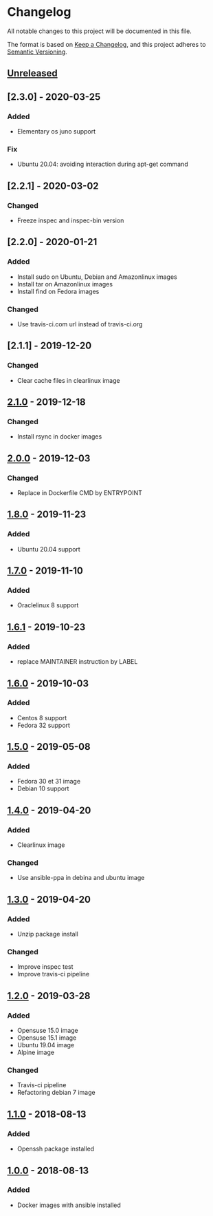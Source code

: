 # Changelog
All notable changes to this project will be documented in this file.

The format is based on [Keep a Changelog](https://keepachangelog.com/en/v1.0.0/),
and this project adheres to [Semantic Versioning](https://semver.org/spec/v2.0.0.html).

## [Unreleased]
## [2.3.0] - 2020-03-25
### Added
- Elementary os juno support

### Fix
- Ubuntu 20.04: avoiding interaction during apt-get command

## [2.2.1] - 2020-03-02
### Changed
- Freeze inspec and inspec-bin version

## [2.2.0] - 2020-01-21
### Added
- Install sudo on Ubuntu, Debian and Amazonlinux images
- Install tar on Amazonlinux images
- Install find on Fedora images

### Changed
- Use travis-ci.com url instead of travis-ci.org

## [2.1.1] - 2019-12-20
### Changed
- Clear cache files in clearlinux image

## [2.1.0] - 2019-12-18
### Changed
- Install rsync in docker images

## [2.0.0] - 2019-12-03
### Changed
- Replace in Dockerfile CMD by ENTRYPOINT

## [1.8.0] - 2019-11-23
### Added
- Ubuntu 20.04 support

## [1.7.0] - 2019-11-10
### Added
- Oraclelinux 8 support

## [1.6.1] - 2019-10-23
### Added
- replace MAINTAINER instruction by LABEL

## [1.6.0] - 2019-10-03
### Added
- Centos 8 support
- Fedora 32 support

## [1.5.0] - 2019-05-08
### Added
- Fedora 30 et 31 image
- Debian 10 support

## [1.4.0] - 2019-04-20
### Added
- Clearlinux image

### Changed
- Use ansible-ppa in debina and ubuntu image

## [1.3.0] - 2019-04-20
### Added
- Unzip package install

### Changed
- Improve inspec test
- Improve travis-ci pipeline

## [1.2.0] - 2019-03-28
### Added
- Opensuse 15.0 image
- Opensuse 15.1 image
- Ubuntu 19.04 image
- Alpine image

### Changed
- Travis-ci pipeline
- Refactoring debian 7 image

## [1.1.0] - 2018-08-13
### Added
- Openssh package installed

## [1.0.0] - 2018-08-13
### Added
- Docker images with ansible installed


[Unreleased]: https://github.com/diodonfrost/docker-ansible/2.1.0...HEAD
[2.1.0]: https://github.com/diodonfrost/docker-ansible/compare/2.0.0...2.1.0
[2.0.0]: https://github.com/diodonfrost/docker-ansible/compare/1.8.0...2.0.0
[1.8.0]: https://github.com/diodonfrost/docker-ansible/compare/1.7.0...1.8.0
[1.7.0]: https://github.com/diodonfrost/docker-ansible/compare/1.6.1...1.7.0
[1.6.1]: https://github.com/diodonfrost/docker-ansible/compare/1.6.0...1.6.1
[1.6.0]: https://github.com/diodonfrost/docker-ansible/compare/1.5.0...1.6.0
[1.5.0]: https://github.com/diodonfrost/docker-ansible/compare/1.4.0...1.5.0
[1.4.0]: https://github.com/diodonfrost/docker-ansible/compare/1.3.0...1.4.0
[1.3.0]: https://github.com/diodonfrost/docker-ansible/compare/1.2.0...1.3.0
[1.2.0]: https://github.com/diodonfrost/docker-ansible/compare/1.1.0...1.2.0
[1.1.0]: https://github.com/diodonfrost/docker-ansible/compare/1.0.0...1.1.0
[1.0.0]: https://github.com/diodonfrost/docker-ansible/releases/tag/1.0.0
